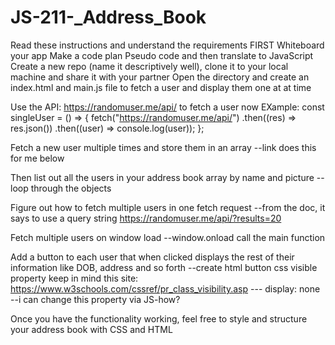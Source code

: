 # JS-211-\_Address_Book

Read these instructions and understand the requirements FIRST
Whiteboard your app
Make a code plan
Pseudo code and then translate to JavaScript
Create a new repo (name it descriptively well), clone it to your local machine and share it with your partner
Open the directory and create an index.html and main.js file to fetch a user and display them one at at time

Use the API: https://randomuser.me/api/ to fetch a user now
EXample:
const singleUser = () => {
fetch("https://randomuser.me/api/")
.then((res) => res.json())
.then((user) => console.log(user));
};

Fetch a new user multiple times and store them in an array
--link does this for me below

Then list out all the users in your address book array by name and picture
--loop through the objects

Figure out how to fetch multiple users in one fetch request
--from the doc, it says to use a query string
https://randomuser.me/api/?results=20

Fetch multiple users on window load
--window.onload call the main function

Add a button to each user that when clicked displays the rest of their information like DOB, address and so forth
--create html button css visible property
keep in mind this site: https://www.w3schools.com/cssref/pr_class_visibility.asp  --- display: none
--i can change this property via JS-how?

Once you have the functionality working, feel free to style and structure your address book with CSS and HTML